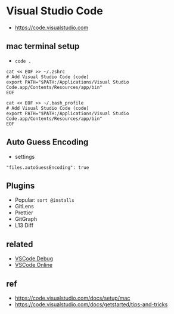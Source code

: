 # Visual Studio Code
* https://code.visualstudio.com

## mac terminal setup
* `code .`

```
cat << EOF >> ~/.zshrc
# Add Visual Studio Code (code)
export PATH="$PATH:/Applications/Visual Studio Code.app/Contents/Resources/app/bin"
EOF
```
```
cat << EOF >> ~/.bash_profile
# Add Visual Studio Code (code)
export PATH="$PATH:/Applications/Visual Studio Code.app/Contents/Resources/app/bin"
EOF
```

## Auto Guess Encoding
* settings

```
"files.autoGuessEncoding": true
```

## Plugins
* Popular: `sort @installs`
* GitLens
* Prettier
* GitGraph
* L13 Diff

## related
* [VSCode Debug](/mib/vscode/debug)
* [VSCode Online](/mib/vscode/online)

## ref
* https://code.visualstudio.com/docs/setup/mac
* https://code.visualstudio.com/docs/getstarted/tips-and-tricks
